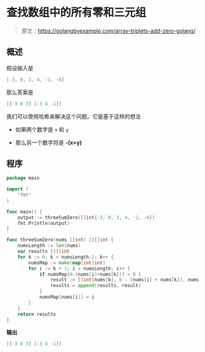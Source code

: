 # 查找数组中的所有零和三元组

> 原文：<https://golangbyexample.com/array-triplets-add-zero-golang/>

## **概述**

假设输入是

```go
[-3, 0, 3, 4, -1, -6]
```

那么答案是

```go
[[-3 0 3] [-3 4 -1]]
```

我们可以使用哈希来解决这个问题。它是基于这样的想法

*   如果两个数字是 `x` 和 `y`

*   那么另一个数字将是 **-(x+y)**

## **程序**

```go
package main

import (
    "fmt"
)

func main() {
    output := threeSumZero([]int{-3, 0, 3, 4, -1, -6})
    fmt.Println(output)
}

func threeSumZero(nums []int) [][]int {
    numsLength := len(nums)
    var results [][]int
    for k := 0; k < numsLength-2; k++ {
        numsMap := make(map[int]int)
        for i := k + 1; i < numsLength; i++ {
            if numsMap[0-(nums[i]+nums[k])] > 0 {
                result := []int{nums[k], 0 - (nums[i] + nums[k]), nums[i]}
                results = append(results, result)
            }
            numsMap[nums[i]] = i
        }
    }
    return results
}
```

**输出**

```go
[[-3 0 3] [-3 4 -1]]
```